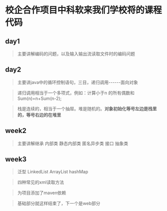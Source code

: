 # 校企合作项目中科软来我们学校将的课程代码
## day1
> 主要讲解编码的问题，以及输入输出流读取文件时的编码问题
## day2
> 主要讲java中的循环控制语句，三目，递归调用------面向对象

> 递归调用相当于一个多项式，例如：计算小于n 的所有偶数和  Sum(n)=n+Sum(n-2);

> 栈是连续的，相当于一个抽屉。堆是随机的。**对象初始化等号左边是栈里的，等号右边的在堆里**

## week2

> 主要讲解继承 内部类 静态内部类 匿名异步类 接口 抽象类

## week3

> 泛型 LinkedList ArrayList hashMap

> 四种常见的xml读取方法

> 为项目添加了maven依赖

> 基础部分就这样结束了，下一个是web部分
